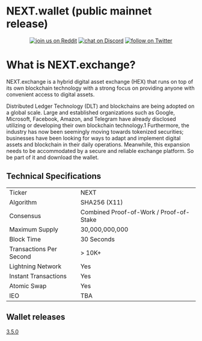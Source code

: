 # NEXT.wallet (public mainnet release)

<p align="center">
 <a href="https://www.reddit.com/r/NextExchange/">
        <img src="https://img.shields.io/badge/join%20us%20on-reddit-orange.svg"
            alt="join us on Reddit"></a>
    <a href="https://t.me/next_exchange">
        <img src="https://img.shields.io/badge/telegram-Join%20us-blue.svg"
            alt="chat on Discord"></a>
    <a href="https://twitter.com/intent/follow?screen_name=NEXTexchange">
        <img src="https://img.shields.io/twitter/follow/espadrine.svg?style=social&label=Follow"
            alt="follow on Twitter"></a>
</p>

# What is NEXT.exchange?
NEXT.exchange is a hybrid digital asset exchange (HEX) that runs on top of its own blockchain technology with a strong focus on providing anyone with convenient access to digital assets.

Distributed Ledger Technology (DLT) and blockchains are being adopted on a global scale. Large and established organizations such as Google, Microsoft, Facebook, Amazon, and Telegram have already disclosed utilizing or developing their own blockchain technology.1 Furthermore, the industry has now been seemingly moving towards tokenized securities; businesses have been looking for ways to adapt and implement digital assets and blockchain in their daily operations. Meanwhile, this expansion needs to be accommodated by a secure and reliable exchange platform. So be part of it and download the wallet.


<a name="specifications"></a>
## Technical Specifications
<table>
<tr> <td>Ticker</td><td>NEXT</td></tr>
<tr> <td>Algorithm</td><td>SHA256 (X11)</td></tr>
<tr> <td>Consensus</td><td>Combined Proof-of-Work / Proof-of-Stake</td></tr>
<tr> <td>Maximum Supply</td><td>30,000,000,000</td></tr>
<tr> <td>Block Time</td><td>30 Seconds</td></tr>
<tr> <td>Transactions Per Second</td><td>> 10K+</td></tr>
<tr> <td>Lightning Network</td><td>Yes</td></tr>
  <tr> <td>Instant Transactions</td><td>Yes</td></tr>
<tr> <td>Atomic Swap</td><td>Yes</td></tr>
<tr> <td>IEO</td><td>TBA</td></tr>
</table>


## Wallet releases

[3.5.0](https://github.com/NextExchange/next-wallet-desktop-app/releases/3.5.0) 
